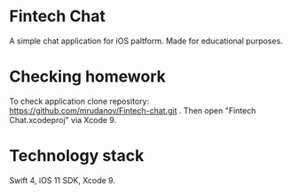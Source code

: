 # Fintech Chat
A simple chat application for iOS paltform. Made for educational purposes.

# Checking homework
To check application clone repository:
https://github.com/mrudanov/Fintech-chat.git .
Then open "Fintech Chat.xcodeproj" via Xcode 9.

# Technology stack
Swift 4,
iOS 11 SDK,
Xcode 9.
